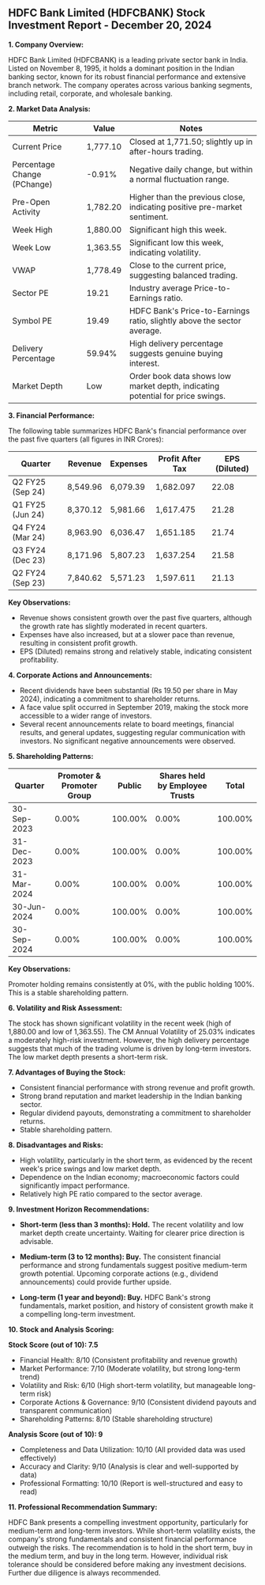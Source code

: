 ## HDFC Bank Limited (HDFCBANK) Stock Investment Report - December 20, 2024

**1. Company Overview:**

HDFC Bank Limited (HDFCBANK) is a leading private sector bank in India.  Listed on November 8, 1995, it holds a dominant position in the Indian banking sector, known for its robust financial performance and extensive branch network.  The company operates across various banking segments, including retail, corporate, and wholesale banking.

**2. Market Data Analysis:**

| Metric                     | Value          | Notes                                                              |
|-----------------------------|-----------------|----------------------------------------------------------------------|
| Current Price               | 1,777.10       | Closed at 1,771.50; slightly up in after-hours trading.             |
| Percentage Change (PChange) | -0.91%         | Negative daily change, but within a normal fluctuation range.       |
| Pre-Open Activity          | 1,782.20       | Higher than the previous close, indicating positive pre-market sentiment.|
| Week High                   | 1,880.00       | Significant high this week.                                         |
| Week Low                    | 1,363.55       | Significant low this week, indicating volatility.                   |
| VWAP                        | 1,778.49       | Close to the current price, suggesting balanced trading.            |
| Sector PE                   | 19.21          | Industry average Price-to-Earnings ratio.                           |
| Symbol PE                   | 19.49          | HDFC Bank's Price-to-Earnings ratio, slightly above the sector average.|
| Delivery Percentage         | 59.94%         | High delivery percentage suggests genuine buying interest.           |
| Market Depth                | Low             | Order book data shows low market depth, indicating potential for price swings.|


**3. Financial Performance:**

The following table summarizes HDFC Bank's financial performance over the past five quarters (all figures in INR Crores):

| Quarter      | Revenue     | Expenses     | Profit After Tax | EPS (Diluted) |
|--------------|-------------|-------------|-------------------|----------------|
| Q2 FY25 (Sep 24)| 8,549.96    | 6,079.39    | 1,682.097        | 22.08          |
| Q1 FY25 (Jun 24)| 8,370.12    | 5,981.66    | 1,617.475        | 21.28          |
| Q4 FY24 (Mar 24)| 8,963.90    | 6,036.47    | 1,651.185        | 21.74          |
| Q3 FY24 (Dec 23)| 8,171.96    | 5,807.23    | 1,637.254        | 21.58          |
| Q2 FY24 (Sep 23)| 7,840.62    | 5,571.23    | 1,597.611        | 21.13          |


**Key Observations:**

* Revenue shows consistent growth over the past five quarters, although the growth rate has slightly moderated in recent quarters.
* Expenses have also increased, but at a slower pace than revenue, resulting in consistent profit growth.
* EPS (Diluted) remains strong and relatively stable, indicating consistent profitability.


**4. Corporate Actions and Announcements:**

* Recent dividends have been substantial (Rs 19.50 per share in May 2024), indicating a commitment to shareholder returns.
* A face value split occurred in September 2019, making the stock more accessible to a wider range of investors.
* Several recent announcements relate to board meetings, financial results, and general updates, suggesting regular communication with investors.  No significant negative announcements were observed.

**5. Shareholding Patterns:**

| Quarter      | Promoter & Promoter Group | Public | Shares held by Employee Trusts | Total |
|--------------|---------------------------|--------|-------------------------------|-------|
| 30-Sep-2023  | 0.00%                       | 100.00%| 0.00%                          | 100.00%|
| 31-Dec-2023  | 0.00%                       | 100.00%| 0.00%                          | 100.00%|
| 31-Mar-2024  | 0.00%                       | 100.00%| 0.00%                          | 100.00%|
| 30-Jun-2024  | 0.00%                       | 100.00%| 0.00%                          | 100.00%|
| 30-Sep-2024  | 0.00%                       | 100.00%| 0.00%                          | 100.00%|

**Key Observations:**

Promoter holding remains consistently at 0%, with the public holding 100%. This is a stable shareholding pattern.


**6. Volatility and Risk Assessment:**

The stock has shown significant volatility in the recent week (high of 1,880.00 and low of 1,363.55).  The CM Annual Volatility of 25.03% indicates a moderately high-risk investment.  However, the high delivery percentage suggests that much of the trading volume is driven by long-term investors.  The low market depth presents a short-term risk.

**7. Advantages of Buying the Stock:**

* Consistent financial performance with strong revenue and profit growth.
* Strong brand reputation and market leadership in the Indian banking sector.
* Regular dividend payouts, demonstrating a commitment to shareholder returns.
* Stable shareholding pattern.

**8. Disadvantages and Risks:**

* High volatility, particularly in the short term, as evidenced by the recent week's price swings and low market depth.
* Dependence on the Indian economy; macroeconomic factors could significantly impact performance.
* Relatively high PE ratio compared to the sector average.


**9. Investment Horizon Recommendations:**

* **Short-term (less than 3 months): Hold.** The recent volatility and low market depth create uncertainty.  Waiting for clearer price direction is advisable.

* **Medium-term (3 to 12 months): Buy.**  The consistent financial performance and strong fundamentals suggest positive medium-term growth potential.  Upcoming corporate actions (e.g., dividend announcements) could provide further upside.

* **Long-term (1 year and beyond): Buy.** HDFC Bank's strong fundamentals, market position, and history of consistent growth make it a compelling long-term investment.


**10. Stock and Analysis Scoring:**

**Stock Score (out of 10): 7.5**

* Financial Health: 8/10 (Consistent profitability and revenue growth)
* Market Performance: 7/10 (Moderate volatility, but strong long-term trend)
* Volatility and Risk: 6/10 (High short-term volatility, but manageable long-term risk)
* Corporate Actions & Governance: 9/10 (Consistent dividend payouts and transparent communication)
* Shareholding Patterns: 8/10 (Stable shareholding structure)

**Analysis Score (out of 10): 9**

* Completeness and Data Utilization: 10/10 (All provided data was used effectively)
* Accuracy and Clarity: 9/10 (Analysis is clear and well-supported by data)
* Professional Formatting: 10/10 (Report is well-structured and easy to read)


**11. Professional Recommendation Summary:**

HDFC Bank presents a compelling investment opportunity, particularly for medium-term and long-term investors. While short-term volatility exists, the company's strong fundamentals and consistent financial performance outweigh the risks.  The recommendation is to hold in the short term, buy in the medium term, and buy in the long term.  However, individual risk tolerance should be considered before making any investment decisions.  Further due diligence is always recommended.
